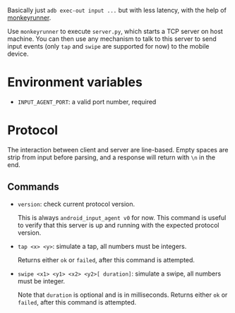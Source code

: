 Basically just `adb exec-out input ...` but with less latency, with the help of [monkeyrunner](https://developer.android.com/studio/test/monkeyrunner).

Use `monkeyrunner` to execute `server.py`, which starts a TCP server on host machine.
You can then use any mechanism to talk to this server to send input events (only `tap` and `swipe` are supported for now)
to the mobile device.

# Environment variables

- `INPUT_AGENT_PORT`: a valid port number, required

# Protocol

The interaction between client and server are line-based.
Empty spaces are strip from input before parsing, and a response will return
with `\n` in the end.

## Commands

- `version`: check current protocol version.

  This is always `android_input_agent v0` for now.
  This command is useful to verify that this server is up and running
  with the expected protocol version.

- `tap <x> <y>`: simulate a tap, all numbers must be integers.

  Returns either `ok` or `failed`, after this command is attempted.


- `swipe <x1> <y1> <x2> <y2>[ duration]`: simulate a swipe, all numbers must be integer.

  Note that `duration` is optional and is in milliseconds.
  Returns either `ok` or `failed`, after this command is attempted.
